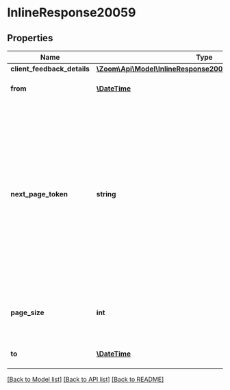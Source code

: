 # InlineResponse20059

## Properties
Name | Type | Description | Notes
------------ | ------------- | ------------- | -------------
**client_feedback_details** | [**\Zoom\Api\Model\InlineResponse20059ClientFeedbackDetails[]**](InlineResponse20059ClientFeedbackDetails.md) |  | [optional] 
**from** | [**\DateTime**](\DateTime.md) | Start date for this report | [optional] 
**next_page_token** | **string** | The Next page token is used to paginate through large result sets. A next page token will be returned whenever the set of the available result list exceeds the page size. The expiration period is 15 minutes. | [optional] 
**page_size** | **int** | The amount of records returns within a single API call. | [optional] 
**to** | [**\DateTime**](\DateTime.md) | End date for this report | [optional] 

[[Back to Model list]](../README.md#documentation-for-models) [[Back to API list]](../README.md#documentation-for-api-endpoints) [[Back to README]](../README.md)


